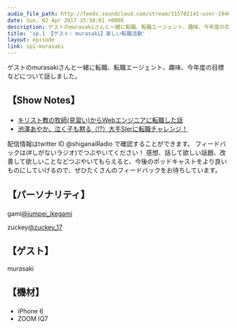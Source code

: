 ```yaml
---
audio_file_path: http://feeds.soundcloud.com/stream/315702141-user-194620696-sp1-murasaki.mp3
date: Sun, 02 Apr 2017 15:58:01 +0000
description: ゲストのmurasakiさんと一緒に転職、転職エージェント、趣味、今年度の目標などについて話しました。
title: 'sp.1 【ゲスト: murasaki】楽しい転職活動'
layout: episode
link: sp1-murasaki
---
```


<p><span>ゲストのmurasakiさんと一緒に転職、転職エージェント、趣味、今年度の目標などについて話しました。</span></p>
<h2>
  <p>【Show Notes】</p>
</h2>
<ul>
    <li><a href="http://qiita.com/iwaseasahi/items/1c4fdd47d38f2f2fa45b" target="_blank">キリスト教の牧師(見習い)からWebエンジニアに転職した話</a></li>
    <li><a href="http://www.atmarkit.co.jp/ait/articles/1703/30/news001.html" target="_blank">池澤あやか、泣く子も黙る（!?）大手SIerに転職チャレンジ！</a></li>
</ul>
<p><span>
  配信情報はtwitter ID @shiganaiRadio で確認することができます。
  フィードバックは(#しがないラジオ)でつぶやいてください！
  感想、話して欲しい話題、改善して欲しいことなどつぶやいてもらえると、今後のポッドキャストをより良いものにしていけるので、ぜひたくさんのフィードバックをお待ちしています。
</span></p>
<h2>
  <p>【パーソナリティ】</p>
</h2>
<p><span>gami<a href="https://twitter.com/search?q=%40jumpei_ikegami&src=typd&lang=ja" target="_blank">@jumpei_ikegami</a></span></p>
<p><span>zuckey<a href="https://twitter.com/search?q=%40zuckey_17&src=typd&lang=ja" target="_blank">@zuckey_17</a></span></p>
<h2>【ゲスト】</h2>
<p><span>murasaki</span></p>
<h2>
  <p>【機材】</p>
</h2>
<ul>
    <li>iPhone 6</li>
    <li>ZOOM IQ7</li>
</ul>
